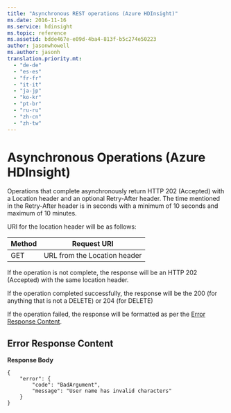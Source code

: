 ```yaml
---
title: "Asynchronous REST operations (Azure HDInsight)"
ms.date: 2016-11-16
ms.service: hdinsight
ms.topic: reference
ms.assetid: bdde467e-e09d-4ba4-813f-b5c274e50223
author: jasonwhowell
ms.author: jasonh
translation.priority.mt: 
  - "de-de"
  - "es-es"
  - "fr-fr"
  - "it-it"
  - "ja-jp"
  - "ko-kr"
  - "pt-br"
  - "ru-ru"
  - "zh-cn"
  - "zh-tw"
---
```

# Asynchronous Operations (Azure HDInsight)
Operations that complete asynchronously return HTTP 202 (Accepted) with a Location header and an optional Retry-After header. The time mentioned in the Retry-After header is in seconds with a minimum of 10 seconds and maximum of 10 minutes.  
  
 URI for the location header will be as follows:  
  
|Method|Request URI|  
|------------|-----------------|  
|GET|URL from the Location header|  
  
 If the operation is not complete, the response will be an HTTP 202 (Accepted) with the same location header.  
  
 If the operation completed successfully, the response will be the 200 (for anything that is not a DELETE) or 204 (for DELETE)  
  
 If the operation failed, the response will be formatted as per the [Error Response Content](#ErrorResponseContent).  
  
##  <a name="ErrorResponseContent"></a> Error Response Content  
 **Response Body**  
  
```  
{  
    "error": {  
        "code": "BadArgument",  
        "message": "User name has invalid characters"  
    }  
}  
  
```